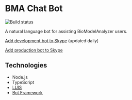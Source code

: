 # BMA Chat Bot

[![Build status](https://msrcapt.visualstudio.com/_apis/public/build/definitions/4de7a922-e157-489b-b89e-be211403544a/1/badge)](https://msrcapt.visualstudio.com/BMAChatBot/_build)

A natural language bot for assisting BioModelAnalyzer users.

[Add development bot to Skype](https://join.skype.com/bot/f5b4f777-06db-45d6-9e7d-8fe6dfcc8e47) (updated daily)

[Add production bot to Skype](https://join.skype.com/bot/f5b4f777-06db-45d6-9e7d-8fe6dfcc8e47)

## Technologies

- Node.js
- TypeScript
- [LUIS](https://www.luis.ai/)
- [Bot Framework](https://dev.botframework.com/)